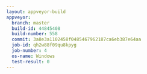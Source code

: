 ```yaml
---
layout: appveyor-build
appveyor:
  branch: master
  build-id: 44845408
  build-number: 558
  commit: 3a8e3a1102458f0485467962187ca6eb387e64aa
  job-id: qh2w88f09qu8kpyg
  job-number: 4
  os-name: Windows
  test-result: 0
---
```

